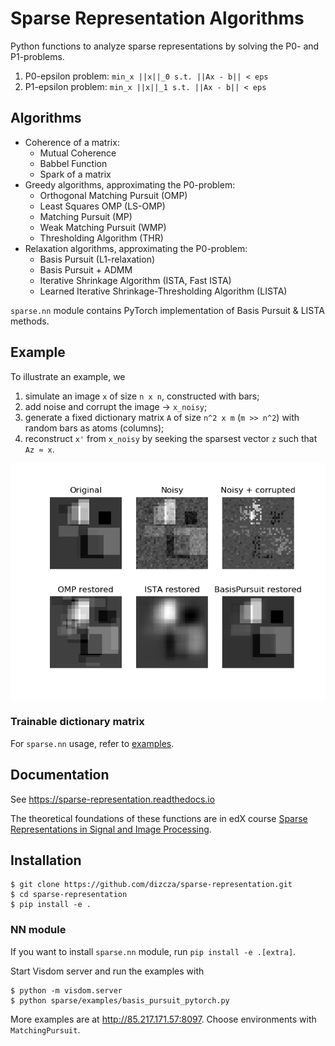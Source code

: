# Sparse Representation Algorithms

Python functions to analyze sparse representations by solving the P0- and P1-problems.

1. P0-epsilon problem: `min_x ||x||_0 s.t. ||Ax - b|| < eps`
2. P1-epsilon problem: `min_x ||x||_1 s.t. ||Ax - b|| < eps`

## Algorithms

* Coherence of a matrix:
    * Mutual Coherence
    * Babbel Function
    * Spark of a matrix
* Greedy algorithms, approximating the P0-problem:
    * Orthogonal Matching Pursuit (OMP)
    * Least Squares OMP (LS-OMP)
    * Matching Pursuit (MP)
    * Weak Matching Pursuit (WMP)
    * Thresholding Algorithm (THR)
* Relaxation algorithms, approximating the P0-problem:
    * Basis Pursuit (L1-relaxation)
    * Basis Pursuit + ADMM
    * Iterative Shrinkage Algorithm (ISTA, Fast ISTA)
    * Learned Iterative Shrinkage-Thresholding Algorithm (LISTA)

`sparse.nn` module contains PyTorch implementation of Basis Pursuit & LISTA methods.

## Example

To illustrate an example, we 

1) simulate an image `x` of size `n x n`, constructed with bars;
2) add noise and corrupt the image -> `x_noisy`;
3) generate a fixed dictionary matrix `A` of size `n^2 x m` (`m >> n^2`) with random bars as atoms (columns);
4) reconstruct `x'` from `x_noisy` by seeking the sparsest vector `z` such that `Az ≈ x`.

![](edX/finproj/report/reconstructed.png)

### Trainable dictionary matrix

For `sparse.nn` usage, refer to [examples](sparse/examples).

## Documentation

See https://sparse-representation.readthedocs.io

The theoretical foundations of these functions are in edX course
[Sparse Representations in Signal and Image Processing](
https://courses.edx.org/courses/course-v1:IsraelX+236862.1x+3T2019/course/).


## Installation

```
$ git clone https://github.com/dizcza/sparse-representation.git
$ cd sparse-representation
$ pip install -e .
```

### NN module

If you want to install `sparse.nn` module, run `pip install -e .[extra]`.

Start Visdom server and run the examples with

```
$ python -m visdom.server
$ python sparse/examples/basis_pursuit_pytorch.py
```

More examples are at http://85.217.171.57:8097. Choose environments with `MatchingPursuit`.
